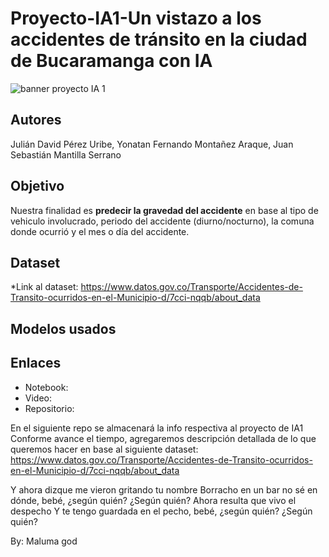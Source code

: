 # Proyecto-IA1-Un vistazo a los accidentes de tránsito en la ciudad de Bucaramanga con IA

![banner proyecto IA 1](https://github.com/user-attachments/assets/535c0a87-ac8a-4b6d-aa20-99a3630835ef)

## Autores

Julián David Pérez Uribe, Yonatan Fernando Montañez Araque, Juan Sebastián Mantilla Serrano

## Objetivo
Nuestra finalidad es **predecir la gravedad del accidente** en base al tipo de vehiculo involucrado, periodo del accidente (diurno/nocturno), la comuna donde ocurrió y el mes o día del accidente.

## Dataset
*Link al dataset: https://www.datos.gov.co/Transporte/Accidentes-de-Transito-ocurridos-en-el-Municipio-d/7cci-nqqb/about_data

## Modelos usados

## Enlaces
* Notebook:
* Video:
* Repositorio: 

En el siguiente repo se almacenará la info respectiva al proyecto de IA1
Conforme avance el tiempo, agregaremos descripción detallada de lo que queremos hacer en base al siguiente dataset:
https://www.datos.gov.co/Transporte/Accidentes-de-Transito-ocurridos-en-el-Municipio-d/7cci-nqqb/about_data


Y ahora dizque me vieron gritando tu nombre
Borracho en un bar no sé en dónde, bebé, ¿según quién?
¿Según quién?
Ahora resulta que vivo el despecho
Y te tengo guardada en el pecho, bebé, ¿según quién?
¿Según quién?

By: Maluma god
